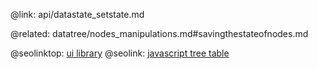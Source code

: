 @link: api/datastate_setstate.md

@related:
	datatree/nodes_manipulations.md#savingthestateofnodes.md

@seolinktop: [ui library](https://webix.com)
@seolink: [javascript tree table](https://webix.com/widget/treetable/)